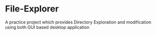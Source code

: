 # File-Explorer
A practice project which provides Directory Exploration and modification using both GUI based desktop application
